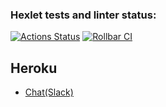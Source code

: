 ### Hexlet tests and linter status:
[![Actions Status](https://github.com/Stonek79/frontend-project-lvl4/workflows/hexlet-check/badge.svg)](https://github.com/Stonek79/frontend-project-lvl4/actions)
[![Rollbar CI](https://github.com/Stonek79/frontend-project-lvl4/workflows/Rollbar%20CI/badge.svg)](https://github.com/Stonek79/frontend-project-lvl4/actions)

## Heroku

* [Chat(Slack)](https://chatslacklvl4.herokuapp.com/)
